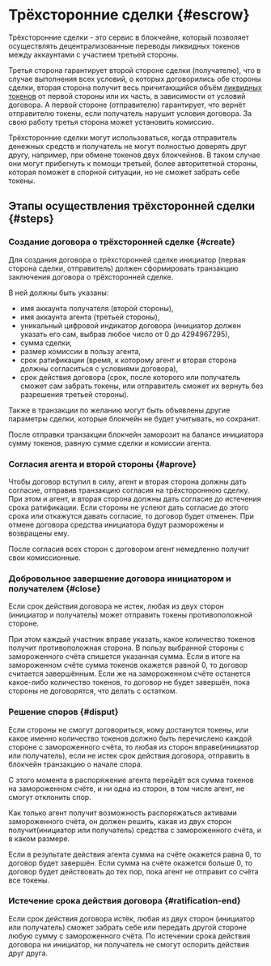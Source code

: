 # Трёхсторонние сделки {#escrow}

Трёхсторонние сделки - это сервис в блокчейне, который позволяет осуществлять децентрализованные переводы ликвидных токенов между аккаунтами с участием третьей стороны. 

Третья сторона гарантирует второй стороне сделки (получателю), что в случае выполнения всех условий, о которых договорились обе стороны сделки, вторая сторона получит весь причитающийся объём [ликвидных токенов](./economy.html#viz-token) от первой стороны или их часть, в зависимости от условий договора. А первой стороне (отправителю) гарантирует, что вернёт отправителю токены, если получатель нарушит условия договора. За свою работу третья сторона может установить комиссию.

Трёхсторонние сделки могут использоваться, когда отправитель денежных средств и получатель не могут полностью доверять друг другу, например, при обмене токенов двух блокчейнов. В таком случае они могут прибегнуть к помощи третьей, более авторитетной стороны, которая поможет в спорной ситуации, но не сможет забрать себе токены.

## Этапы осуществления трёхсторонней сделки {#steps}

### Создание договора о трёхсторонней сделке {#create}

Для создания договора о трёхсторонней сделке инициатор (первая сторона сделки, отправитель) должен сформировать транзакцию заключения договора о трёхсторонней сделке. 

В ней должны быть указаны: 

- имя аккаунта получателя (второй стороны), 
- имя аккаунта агента (третьей стороны), 
- уникальный цифровой индикатор договора (инициатор должен указать его сам, выбрав любое число от 0 до 4294967295), 
- сумма сделки, 
- размер комиссии в пользу агента, 
- срок ратификации (время, к которому агент и вторая сторона должны согласиться с условиями договора), 
- срок действия договора (срок, после которого или получатель сможет сам забрать токены, или отправитель сможет их вернуть без разрешения третьей стороны).

Также в транзакции по желанию могут быть объявлены другие параметры сделки, которые блокчейн не будет учитывать, но сохранит.

После отправки транзакции блокчейн заморозит на балансе инициатора сумму токенов, равную сумме сделки и комиссии агента.

### Согласия агента и второй стороны {#aprove}

Чтобы договор вступил в силу, агент и вторая сторона должны дать согласие, отправив транзакцию согласия на трёхстороннюю сделку. При этом и агент, и вторая сторона должны дать согласие до истечения срока ратификации. Если стороны не успеют дать согласие до этого срока или откажутся давать согласие, то договор будет отменен. При отмене договора средства инициатора будут разморожены и возвращены ему.

После согласия всех сторон с договором агент немедленно получит свои комиссионные.

### Добровольное завершение договора инициатором и получателем {#close}

Если срок действия договора не истек, любая из двух сторон (инициатор и получатель) может отправить токены противоположной стороне. 

При этом каждый участник вправе указать, какое количество токенов получит противоположная сторона. В пользу выбранной стороны с замороженного счёта спишется указанная сумма. Если в итоге на замороженном счёте сумма токенов окажется равной 0, то договор считается завершённым. Если же на замороженном счёте останется какое-либо количество токенов, то договор не будет завершён, пока стороны не договорятся, что делать с остатком.

### Решение споров {#disput}

Если стороны не смогут договориться, кому достанутся токены, или какое именно количество токенов должно быть перечислено каждой стороне с замороженного счёта, то любая из сторон вправе(инициатор или получатель), если не истек срок действия договора, отправить в блокчейн транзакцию о начале спора.

С этого момента в распоряжение агента перейдёт вся сумма токенов на замороженном счёте, и ни одна из сторон, в том числе агент, не смогут отклонить спор. 

Как только агент получит возможность распоряжаться активами замороженного счёта, он должен решить, какая из двух сторон получит(инициатор или получатель) средства с замороженного счёта, и в каком размере. 

Если в результате действия агента сумма на счёте окажется равна 0, то договор будет завершён. Если сумма на счёте окажется больше 0, то договор будет действовать до тех пор, пока агент не отправит со счёта все токены.

### Истечение срока действия договора {#ratification-end}

Если срок действия договора истёк, любая из двух сторон (инициатор или получатель) сможет забрать себе или передать другой стороне любую сумму с замороженного счёта. По истечении срока действия договора ни инициатор, ни получатель не смогут оспорить действия друг друга.
